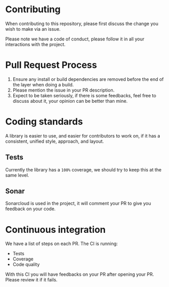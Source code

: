 # Contributing

When contributing to this repository, please first discuss the change you wish to make via an issue. 

Please note we have a code of conduct, please follow it in all your interactions with the project.

# Pull Request Process

1. Ensure any install or build dependencies are removed before the end of the layer when doing a build.
2. Please mention the issue in your PR description.
3. Expect to be taken seriously, if there is some feedbacks, feel free to discuss about it, your opinion can be better than mine.

# Coding standards
A library is easier to use, and easier for contributors to work on, if it has a consistent, unified style, approach, and layout.

## Tests
Currently the library has a `100%` coverage, we should try to keep this at the same level.

## Sonar
Sonarcloud is used in the project, it will comment your PR to give you feedback on your code.

# Continuous integration
We have a list of steps on each PR. 
The CI is running:
 - Tests
 - Coverage
 - Code quality

With this CI you will have feedbacks on your PR after opening your PR. Please review it if it fails.
